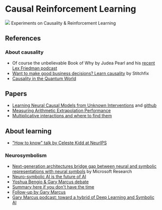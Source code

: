 # Causal Reinforcement Learning
![](https://i.ytimg.com/vi/hHBVJp2VQ50/maxresdefault.jpg)
Experiments on Causality &amp; Reinforcement Learning

## References

### About causality
- Of course the unbelievable Book of Why by Judea Pearl and his [recent Lex Friedman podcast](https://www.youtube.com/watch?v=pEBI0vF45ic)
- [Want to make good business decisions? Learn causality](https://multithreaded.stitchfix.com/blog/2019/12/19/good-marketing-decisions/) by Stitchfix
- [Causality in the Quantum World](https://physics.aps.org/articles/v10/86)

## Papers
- [Learning Neural Causal Models from Unknown Interventions](https://arxiv.org/pdf/1910.01075.pdf) and [github](https://github.com/nke001/causal_learning_unknown_interventions)
- [Measuring Arithmetic Extrapolation Performance](https://arxiv.org/pdf/1910.01888.pdf)
- [Multiplicative interactions and where to find them](https://openreview.net/pdf?id=rylnK6VtDH)

## About learning
- ["How to know" talk by Celeste Kidd at NeurIPS](https://slideslive.com/38922287/how-to-know)


### Neurosymbolism
- [Next-generation architectures bridge gap between neural and symbolic representations with neural symbols](https://www.microsoft.com/en-us/research/blog/next-generation-architectures-bridge-gap-between-neural-and-symbolic-representations-with-neural-symbols/) by Microsoft Research
- [Neuro-symbolic AI is the future of AI](https://www.digitaltrends.com/cool-tech/neuro-symbolic-ai-the-future/)
- [Yoshua Bengio & Gary Marcus debate](https://www.youtube.com/watch?v=EeqwFjqFvJA)
- [Summary here if you don't have the time](https://www.zdnet.com/article/devils-in-the-details-in-bengio-marcus-ai-debate/)
- [Follow-up by Gary Marcus](https://medium.com/@GaryMarcus/deep-learning-science-engineering-research-and-terminology-292a747a94d3)
- [Gary Marcus podcast: toward a hybrid of Deep Learning and Symbolic AI](https://www.youtube.com/watch?v=vNOTDn3D_RI)




